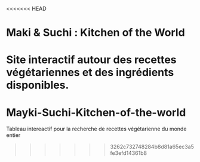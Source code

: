 <<<<<<< HEAD
# Maki & Suchi : Kitchen of the World

Site interactif autour des recettes végétariennes et des ingrédients disponibles.
=======
# Mayki-Suchi-Kitchen-of-the-world
Tableau intereactif pour la recherche de recettes végétarienne du monde entier
>>>>>>> 3262c732748284b8d81a65ec3a5fe3efd14361b8
